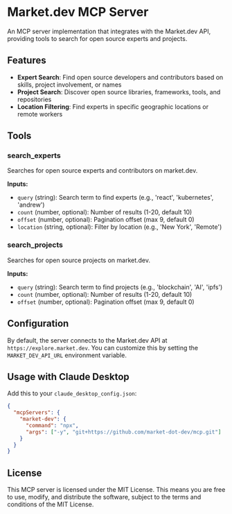 # Market.dev MCP Server

An MCP server implementation that integrates with the Market.dev API, providing tools to search for open source experts and projects.

## Features

- **Expert Search**: Find open source developers and contributors based on skills, project involvement, or names
- **Project Search**: Discover open source libraries, frameworks, tools, and repositories
- **Location Filtering**: Find experts in specific geographic locations or remote workers

## Tools

### search_experts

Searches for open source experts and contributors on market.dev.

**Inputs:**
- `query` (string): Search term to find experts (e.g., 'react', 'kubernetes', 'andrew')
- `count` (number, optional): Number of results (1-20, default 10)
- `offset` (number, optional): Pagination offset (max 9, default 0)
- `location` (string, optional): Filter by location (e.g., 'New York', 'Remote')

### search_projects

Searches for open source projects on market.dev.

**Inputs:**
- `query` (string): Search term to find projects (e.g., 'blockchain', 'AI', 'ipfs')
- `count` (number, optional): Number of results (1-20, default 10)
- `offset` (number, optional): Pagination offset (max 9, default 0)

## Configuration

By default, the server connects to the Market.dev API at `https://explore.market.dev`. You can customize this by setting the `MARKET_DEV_API_URL` environment variable.

## Usage with Claude Desktop

Add this to your `claude_desktop_config.json`:

```json
{
  "mcpServers": {
    "market-dev": {
      "command": "npx",
      "args": ["-y", "git+https://github.com/market-dot-dev/mcp.git"]
    }
  }
}
```



## License

This MCP server is licensed under the MIT License. This means you are free to use, modify, and distribute the software, subject to the terms and conditions of the MIT License.